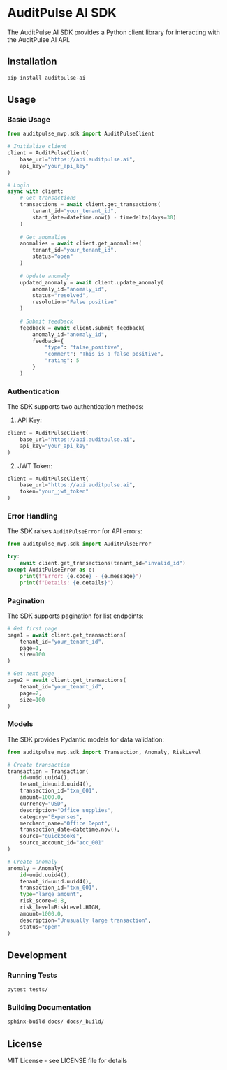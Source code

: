 # AuditPulse AI SDK

The AuditPulse AI SDK provides a Python client library for interacting with the AuditPulse AI API.

## Installation

```bash
pip install auditpulse-ai
```

## Usage

### Basic Usage

```python
from auditpulse_mvp.sdk import AuditPulseClient

# Initialize client
client = AuditPulseClient(
    base_url="https://api.auditpulse.ai",
    api_key="your_api_key"
)

# Login
async with client:
    # Get transactions
    transactions = await client.get_transactions(
        tenant_id="your_tenant_id",
        start_date=datetime.now() - timedelta(days=30)
    )
    
    # Get anomalies
    anomalies = await client.get_anomalies(
        tenant_id="your_tenant_id",
        status="open"
    )
    
    # Update anomaly
    updated_anomaly = await client.update_anomaly(
        anomaly_id="anomaly_id",
        status="resolved",
        resolution="False positive"
    )
    
    # Submit feedback
    feedback = await client.submit_feedback(
        anomaly_id="anomaly_id",
        feedback={
            "type": "false_positive",
            "comment": "This is a false positive",
            "rating": 5
        }
    )
```

### Authentication

The SDK supports two authentication methods:

1. API Key:
```python
client = AuditPulseClient(
    base_url="https://api.auditpulse.ai",
    api_key="your_api_key"
)
```

2. JWT Token:
```python
client = AuditPulseClient(
    base_url="https://api.auditpulse.ai",
    token="your_jwt_token"
)
```

### Error Handling

The SDK raises `AuditPulseError` for API errors:

```python
from auditpulse_mvp.sdk import AuditPulseError

try:
    await client.get_transactions(tenant_id="invalid_id")
except AuditPulseError as e:
    print(f"Error: {e.code} - {e.message}")
    print(f"Details: {e.details}")
```

### Pagination

The SDK supports pagination for list endpoints:

```python
# Get first page
page1 = await client.get_transactions(
    tenant_id="your_tenant_id",
    page=1,
    size=100
)

# Get next page
page2 = await client.get_transactions(
    tenant_id="your_tenant_id",
    page=2,
    size=100
)
```

### Models

The SDK provides Pydantic models for data validation:

```python
from auditpulse_mvp.sdk import Transaction, Anomaly, RiskLevel

# Create transaction
transaction = Transaction(
    id=uuid.uuid4(),
    tenant_id=uuid.uuid4(),
    transaction_id="txn_001",
    amount=1000.0,
    currency="USD",
    description="Office supplies",
    category="Expenses",
    merchant_name="Office Depot",
    transaction_date=datetime.now(),
    source="quickbooks",
    source_account_id="acc_001"
)

# Create anomaly
anomaly = Anomaly(
    id=uuid.uuid4(),
    tenant_id=uuid.uuid4(),
    transaction_id="txn_001",
    type="large_amount",
    risk_score=0.8,
    risk_level=RiskLevel.HIGH,
    amount=1000.0,
    description="Unusually large transaction",
    status="open"
)
```

## Development

### Running Tests

```bash
pytest tests/
```

### Building Documentation

```bash
sphinx-build docs/ docs/_build/
```

## License

MIT License - see LICENSE file for details 